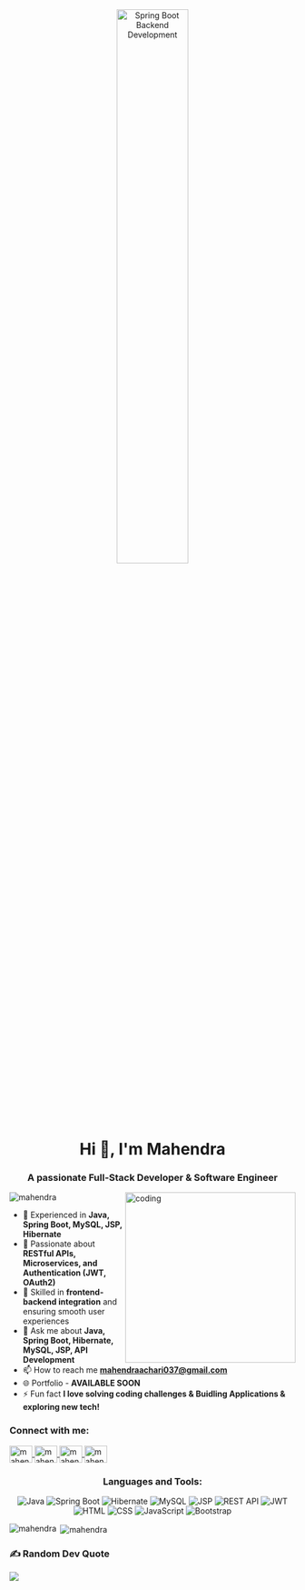 <div align="center">
  <img src="https://camo.githubusercontent.com/b8f1b9183b55a7fa09f65b143b10f59514b2fe6111deb04356dbb4735da6f4a7/68747470733a2f2f7777772e616c6c632e6465762f696d6167656e732f686f6d652e676966" alt="Spring Boot Backend Development" width="50%">
</div>

<h1 align="center">Hi 👋, I'm Mahendra</h1>
<h3 align="center">A passionate Full-Stack Developer & Software Engineer</h3>

<img align="right" alt="coding" width="300" src="https://media4.giphy.com/media/v1.Y2lkPTc5MGI3NjExb3RocDI0azdjd2pmaTQ0amJzOWdtMHpmd3Z5cmZjOTBoaXY0b3FzayZlcD12MV9pbnRlcm5hbF9naWZfYnlfaWQmY3Q9Zw/bGgsc5mWoryfgKBx1u/giphy.gif">

<p align="left">
  <img src="https://komarev.com/ghpvc/?username=mahendra&label=Profile%20views&color=0e75b6&style=flat" alt="mahendra" />
</p>

- 🔹 Experienced in **Java, Spring Boot, MySQL, JSP, Hibernate**
- 🔹 Passionate about **RESTful APIs, Microservices, and Authentication (JWT, OAuth2)**
- 🔹 Skilled in **frontend-backend integration** and ensuring smooth user experiences
- 💬 Ask me about **Java, Spring Boot, Hibernate, MySQL, JSP, API Development**
- 📫 How to reach me **mahendraachari037@gmail.com**
- 🌐 Portfolio - **AVAILABLE SOON**
- ⚡ Fun fact **I love solving coding challenges & Buidling Applications & exploring new tech!**

<h3 align="left">Connect with me:</h3>
<p align="left">
  <a href="www.linkedin.com/in/mahendra-achari-a28678211" target="blank">
    <img align="center" src="https://raw.githubusercontent.com/rahuldkjain/github-profile-readme-generator/master/src/images/icons/Social/linked-in-alt.svg" alt="mahendra" height="30" width="40" />
  </a>
  <a href="https://fb.com/" target="blank">
    <img align="center" src="https://raw.githubusercontent.com/rahuldkjain/github-profile-readme-generator/master/src/images/icons/Social/facebook.svg" alt="mahendra" height="30" width="40" />
  </a>
  <a href="https://instagram.com/mahee_037" target="blank">
    <img align="center" src="https://raw.githubusercontent.com/rahuldkjain/github-profile-readme-generator/master/src/images/icons/Social/instagram.svg" alt="mahendra" height="30" width="40" />
  </a>
  <a href="https://leetcode.com/VendithullaMahendraAchari" target="blank">
    <img align="center" src="https://raw.githubusercontent.com/rahuldkjain/github-profile-readme-generator/master/src/images/icons/Social/leet-code.svg" alt="mahendra" height="30" width="40" />
  </a>
</p>

<h3 align="center">Languages and Tools:</h3>
<p align="center">
  <img src="https://img.shields.io/badge/Java-%23ED8B00.svg?style=for-the-badge&logo=openjdk&logoColor=white" alt="Java">
  <img src="https://img.shields.io/badge/SpringBoot-6DB33F?style=for-the-badge&logo=spring&logoColor=white" alt="Spring Boot">
  <img src="https://img.shields.io/badge/Hibernate-59666C?style=for-the-badge&logo=hibernate&logoColor=white" alt="Hibernate">
  <img src="https://img.shields.io/badge/MySQL-4479A1?style=for-the-badge&logo=mysql&logoColor=white" alt="MySQL">
  <img src="https://img.shields.io/badge/JSP-FF7800?style=for-the-badge&logo=java&logoColor=white" alt="JSP">
  <img src="https://img.shields.io/badge/REST%20API-02569B?style=for-the-badge&logo=api&logoColor=white" alt="REST API">
  <img src="https://img.shields.io/badge/JWT-000000?style=for-the-badge&logo=json-web-tokens&logoColor=white" alt="JWT">
  <img src="https://img.shields.io/badge/HTML5-E34F26?style=for-the-badge&logo=html5&logoColor=white" alt="HTML"/>
  <img src="https://img.shields.io/badge/CSS3-1572B6?style=for-the-badge&logo=css3&logoColor=white" alt="CSS"/>
  <img src="https://img.shields.io/badge/JavaScript-F7DF1E?style=for-the-badge&logo=javascript&logoColor=black" alt="JavaScript"/>
  <img src="https://img.shields.io/badge/Bootstrap-7952B3?style=for-the-badge&logo=bootstrap&logoColor=white" alt="Bootstrap"/>
</p>

<p>
  <img align="left" src="https://github-readme-stats.vercel.app/api/top-langs?username=mahendra&show_icons=true&locale=en&layout=compact&langs_count=6&hide=python" alt="mahendra" />
</p>

<p>
  &nbsp;<img align="center" src="https://github-readme-stats.vercel.app/api?username=mahendra&show_icons=true&locale=en&theme=radical" alt="mahendra" />
</p>

### ✍️ Random Dev Quote
![](https://quotes-github-readme.vercel.app/api?type=horizontal&theme=radical)
